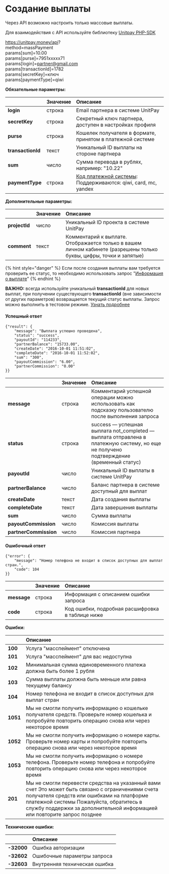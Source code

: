 # Создание выплаты

Через API возможно настроить только массовые выплаты.  
  
Для взаимодействия с API используйте библиотеку [Unitpay PHP-SDK](https://github.com/unitpay/php-sdk)

https://unitpay.money/api?  
     method=massPayment  
     params\[sum\]=10.00  
     params\[purse\]=7951xxxxx71  
     params\[login\]=partner@gmail.com  
     params\[transactionId\]=1782  
     params\[secretKey\]=ключ  
     params\[paymentType\]=qiwi

**Обязательные параметры:**

|  | Значение | Описание |
| :--- | :--- | :--- |
| **login**  | строка | Email партнера в системе UnitPay |
| **secretKey** | строка | Секретный ключ партнера, доступен в настройках профиля |
| **purse** | строка | Кошелек получателя в формате, принятом в платежной системе |
| **transactionId** | текст | Уникальный ID выплаты на стороне партнера |
| **sum** | число | Сумма перевода в рублях, например: "10.22"  |
| **paymentType** | строка | [Код платежной системы](../book-of-reference/payment-system-codes.md): Поддерживаются:  qiwi, card, mc, yandex |

**Дополнительные параметры:**

|  | Значение | Описание |
| :--- | :--- | :--- |
| **projectId**  | число | Уникальный ID проекта в системе UnitPay  |
| **comment** | текст | Комментарий к выплате. Отображается только в вашем личном кабинете \(разрешены только буквы, цифры, точки и запятые\) |

{% hint style="danger" %}
Если после создания выплаты вам требуется проверить ее статус, то необходимо использовать запрос "[Информация о выплате](https://help.unitpay.money/payouts/payout_info)"
{% endhint %}

**ВАЖНО:** всегда используйте уникальный **transactionId** для новых выплат, при получении существующего **transactionId** \(вне зависимости от других параметров\) возвращается текущий статус выплаты. Запрос можно выполнить в тестовом режиме. [Узнать подробнее](https://help.unitpay.money/other/test-api#vyplaty)

#### Успешный ответ

```text
{"result": {
    "message": "Выплата успешно проведена",
    "status": "success",
    "payoutId": "114233",
    "partnerBalance": "15733.00",
    "createDate": "2016-10-01 11:51:02",
    "completeDate": "2016-10-01 11:52:02",
    "sum": "300",
    "payoutCommission": "6.00",
    "partnerCommission": "0.00"
}}
```

|  | Значение | Описание |
| :--- | :--- | :--- |
| **message** | строка | Комментарий успешной операции можно использовать как подсказку пользователю после выполнения запроса |
| **status** | строка | success — успешная выплата not\_completed — выплата отправлена в платежную систему, но еще не получено подтверждение \(временный статус\)  |
| **payoutId** | число | Уникальный ID выплаты в системе UnitPay |
| **partnerBalance** | число | Баланс партнера в системе доступный для выплат |
| **createDate** | текст | Дата создания выплаты |
| **completeDate** | текст | Дата завершения выплаты |
| **sum** | число | Сумма выплаты |
| **payoutCommission** | число | Комиссия выплаты |
| **partnerCommission** | число | Комиссия партнера |

#### Ошибочный ответ

```text
{"error": {
    "message": "Номер телефона не входит в список доступных для выплат стран.",
    "code": 104
}}
```

|  | Значение | Описание |
| :--- | :--- | :--- |
| **message** | строка | Информация с описанием ошибки запроса |
| **code** | строка | Код ошибки, подробная расшифровка в таблице ниже |

**Ошибки:**

|  | Описание |
| :--- | :--- |
| **100** | Услуга "масспеймент" отключена |
| **101** | Услуга "масспеймент" для вас недоступна |
| **102** | Минимальная сумма единовременного платежа должна быть более 1 рубля |
| **103** | Сумма выплаты должна быть меньше или равна текущему балансу |
| **104** | Номер телефона не входит в список доступных для выплат стран |
| **1051** | Мы не смогли получить информацию о кошельке получателя средств. Проверьте номер кошелька и попробуйте повторить операцию снова или через некоторое время |
| **1052** | Мы не смогли получить информацию о номере карты. Проверьте номер карты и попробуйте повторить операцию снова или через некоторое время |
| **1053** | Мы не смогли получить информацию о номере телефона. Проверьте номер телефона и попробуйте повторить операцию снова или через некоторое время |
| **201** | Мы не смогли перевести средства на указанный вами счет  Это может быть связано с ограничениями счета получателя средств или ошибками на платформе платежной системы  Пожалуйста, обратитесь в службу поддержки за дополнительной информацией или повторите запрос позднее |

**Технические ошибки:**

|  | Описание |
| :--- | :--- |
| **-32000** | Ошибка авторизации |
| **-32602** | Ошибочные параметры запроса |
| **-32603** | Внутренняя техническая ошибка |

